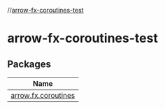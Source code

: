 //[arrow-fx-coroutines-test](index.md)

# arrow-fx-coroutines-test

## Packages

| Name |
|---|
| [arrow.fx.coroutines](arrow-fx-coroutines-test/arrow.fx.coroutines/index.md) |
